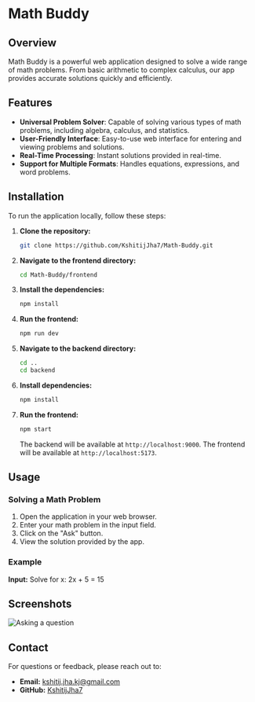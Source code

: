 # Math Buddy

## Overview

Math Buddy is a powerful web application designed to solve a wide range of math problems. From basic arithmetic to complex calculus, our app provides accurate solutions quickly and efficiently.

## Features

- **Universal Problem Solver**: Capable of solving various types of math problems, including algebra, calculus, and statistics.
- **User-Friendly Interface**: Easy-to-use web interface for entering and viewing problems and solutions.
- **Real-Time Processing**: Instant solutions provided in real-time.
- **Support for Multiple Formats**: Handles equations, expressions, and word problems.

## Installation

To run the application locally, follow these steps:

1. **Clone the repository:**
    ```bash
    git clone https://github.com/KshitijJha7/Math-Buddy.git
    ```

2. **Navigate to the frontend directory:**
    ```bash
    cd Math-Buddy/frontend
    ```

3. **Install the dependencies:**
    ```bash
    npm install
    ```

4. **Run the frontend:**
    ```bash
    npm run dev
    ```
    
5. **Navigate to the backend directory:**
    ```bash
    cd ..
    cd backend
    ```
    
4. **Install dependencies:**
    ```bash
    npm install
    ```
    
4. **Run the frontend:**
    ```bash
    npm start
    ```
    
    The backend will be available at `http://localhost:9000`.
    The frontend will be available at `http://localhost:5173`.

## Usage

### Solving a Math Problem

1. Open the application in your web browser.
2. Enter your math problem in the input field.
3. Click on the "Ask" button.
4. View the solution provided by the app.

### Example

**Input:** Solve for x: 2x + 5 = 15  

## Screenshots
![Asking a question](images/ss.jpeg)

## Contact

For questions or feedback, please reach out to:

- **Email:** [kshitij.jha.kj@gmail.com](mailto:kshitij.jha.kj@gmail.com)
- **GitHub:** [KshitijJha7](https://github.com/KshitijJha7)
